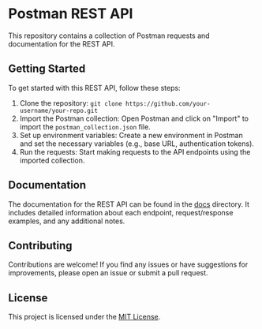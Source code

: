 # Postman REST API

This repository contains a collection of Postman requests and documentation for the REST API.

## Getting Started

To get started with this REST API, follow these steps:

1. Clone the repository: `git clone https://github.com/your-username/your-repo.git`
2. Import the Postman collection: Open Postman and click on "Import" to import the `postman_collection.json` file.
3. Set up environment variables: Create a new environment in Postman and set the necessary variables (e.g., base URL, authentication tokens).
4. Run the requests: Start making requests to the API endpoints using the imported collection.

## Documentation

The documentation for the REST API can be found in the [docs](docs/) directory. It includes detailed information about each endpoint, request/response examples, and any additional notes.

## Contributing

Contributions are welcome! If you find any issues or have suggestions for improvements, please open an issue or submit a pull request.

## License

This project is licensed under the [MIT License](LICENSE).
